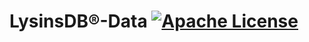 # LysinsDB®-Data [![Apache License](https://img.shields.io/badge/license-Apache-blue.svg)](https://github.com/LysinsDB/LysinsDB-Data/blob/master/LICENSE)
